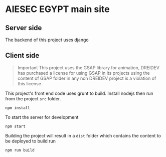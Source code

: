 # AIESEC EGYPT main site

## Server side

The backend of this project uses django


## Client side

> Important This project uses the GSAP library for animation, DREIDEV has purchased a license for using GSAP in its projects using the content of GSAP folder in any non DREIDEV project is a violation of this license.


This project's front end code uses grunt to build.
Install nodejs then run from the project `src` folder.

```
npm install
```

To start the server for development

```
npm start
```

Building the project will result in a `dist` folder which contains the content to be deployed
to build run

```
npm run build
```
